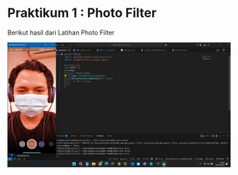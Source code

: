 # Praktikum 1 : Photo Filter

Berikut hasil dari Latihan Photo Filter

![image alt](https://github.com/putumiharja/photo_filter_carousel/blob/695838dd25628ccf26b4d88e5b2f2ac4ec05e31e/Hasil%20photo%20filter%20carousel.png)
